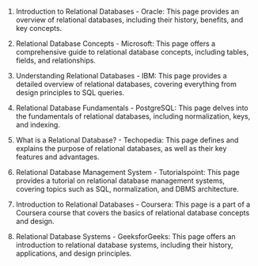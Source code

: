 

1. Introduction to Relational Databases - Oracle: This page provides an overview of relational databases, including their history, benefits, and key concepts.

2. Relational Database Concepts - Microsoft: This page offers a comprehensive guide to relational database concepts, including tables, fields, and relationships.

3. Understanding Relational Databases - IBM: This page provides a detailed overview of relational databases, covering everything from design principles to SQL queries.

4. Relational Database Fundamentals - PostgreSQL: This page delves into the fundamentals of relational databases, including normalization, keys, and indexing.

5. What is a Relational Database? - Techopedia: This page defines and explains the purpose of relational databases, as well as their key features and advantages.

6. Relational Database Management System - Tutorialspoint: This page provides a tutorial on relational database management systems, covering topics such as SQL, normalization, and DBMS architecture.

7. Introduction to Relational Databases - Coursera: This page is a part of a Coursera course that covers the basics of relational database concepts and design.

8. Relational Database Systems - GeeksforGeeks: This page offers an introduction to relational database systems, including their history, applications, and design principles.